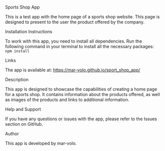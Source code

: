 
Sports Shop App

This is a test app with the home page of a sports shop website. This page is designed to present to the user the product offered by the company.

Installation Instructions

To work with this app, you need to install all dependencies. Run the following command in your terminal to install all the necessary packages:
`npm install`

Links

The app is available at: https://mar-volo.github.io/sport_shop_app/

Description

This app is designed to showcase the capabilities of creating a home page for a sports shop. It contains information about the products offered, as well as images of the products and links to additional information.

Help and Support

If you have any questions or issues with the app, please refer to the Issues section on GitHub.

Author

This app is developed by mar-volo.
